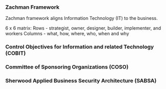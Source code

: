### Zachman Framework
Zachman framework aligns Information Technology (IT) to the business.  

6 x 6 matrix:
Rows - strategist, owner, designer, builder, implementer, and workers
Columns - what, how, where, who, when and why

### Control Objectives for Information and related Technology (COBIT)

### Committee of Sponsoring Organizations (COSO)

### Sherwood Applied Business Security Architecture (SABSA)

<!--stackedit_data:
eyJoaXN0b3J5IjpbLTE0OTQwMTcyODddfQ==
-->
